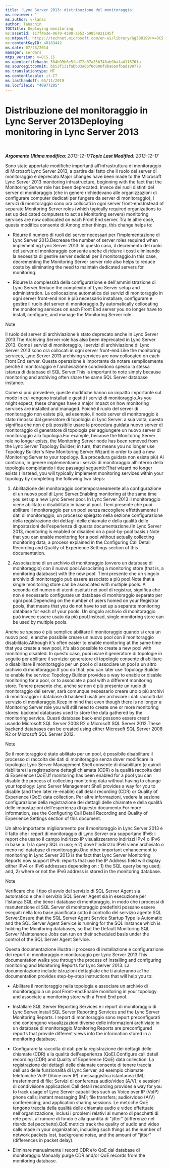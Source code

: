 ```yaml
---
title: 'Lync Server 2013: distribuzione del monitoraggio'
ms.reviewer: ''
ms.author: v-lanac
author: lanachin
TOCTitle: Deploying monitoring
ms:assetid: 117f4a3e-0670-4388-a553-b9854921145f
ms:mtpsurl: https://technet.microsoft.com/en-us/library/Gg398199(v=OCS.15)
ms:contentKeyID: 48183442
ms.date: 07/23/2014
manager: serdars
mtps_version: v=OCS.15
ms.openlocfilehash: 584b99b6e5fad72a07a35b748ab9bafa4116701a
ms.sourcegitcommit: bb53f131fabb03a66f0d000f8ba668fbad190778
ms.translationtype: MT
ms.contentlocale: it-IT
ms.lasthandoff: 05/11/2019
ms.locfileid: "40977295"
---
```

<div data-xmlns="http://www.w3.org/1999/xhtml">

<div class="topic" data-xmlns="http://www.w3.org/1999/xhtml" data-msxsl="urn:schemas-microsoft-com:xslt" data-cs="http://msdn.microsoft.com/en-us/">

<div data-asp="http://msdn2.microsoft.com/asp">

# <a name="deploying-monitoring-in-lync-server-2013"></a><span data-ttu-id="2868c-102">Distribuzione del monitoraggio in Lync Server 2013</span><span class="sxs-lookup"><span data-stu-id="2868c-102">Deploying monitoring in Lync Server 2013</span></span>

</div>

<div id="mainSection">

<div id="mainBody">

<span> </span>

<span data-ttu-id="2868c-103">_**Argomento Ultima modifica:** 2013-12-17_</span><span class="sxs-lookup"><span data-stu-id="2868c-103">_**Topic Last Modified:** 2013-12-17_</span></span>

<span data-ttu-id="2868c-104">Sono state apportate modifiche importanti all'infrastruttura di monitoraggio di Microsoft Lync Server 2013, a partire dal fatto che il ruolo del server di monitoraggio è deprecato.</span><span class="sxs-lookup"><span data-stu-id="2868c-104">Major changes have been made to the Microsoft Lync Server 2013 monitoring infrastructure, beginning with the fact that the Monitoring Server role has been deprecated.</span></span> <span data-ttu-id="2868c-105">Invece dei ruoli distinti del server di monitoraggio (che in genere richiedevano alle organizzazioni di configurare computer dedicati per fungere da server di monitoraggio), i servizi di monitoraggio sono ora collocati in ogni server front-end.</span><span class="sxs-lookup"><span data-stu-id="2868c-105">Instead of separate Monitoring Server roles (which typically required organizations to set up dedicated computers to act as Monitoring servers) monitoring services are now collocated on each Front End server.</span></span> <span data-ttu-id="2868c-106">Tra le altre cose, questa modifica consente di:</span><span class="sxs-lookup"><span data-stu-id="2868c-106">Among other things, this change helps to:</span></span>

  - <span data-ttu-id="2868c-107">Ridurre il numero di ruoli del server necessari per l'implementazione di Lync Server 2013.</span><span class="sxs-lookup"><span data-stu-id="2868c-107">Decrease the number of server roles required when implementing Lync Server 2013.</span></span> <span data-ttu-id="2868c-108">In questo caso, il decremento del ruolo del server di monitoraggio consente anche di ridurre i costi eliminando la necessità di gestire server dedicati per il monitoraggio.</span><span class="sxs-lookup"><span data-stu-id="2868c-108">In this case, decrementing the Monitoring Server server role also helps to reduce costs by eliminating the need to maintain dedicated servers for monitoring.</span></span>

  - <span data-ttu-id="2868c-109">Ridurre la complessità della configurazione e dell'amministrazione di Lync Server.</span><span class="sxs-lookup"><span data-stu-id="2868c-109">Reduce the complexity of Lync Server setup and administration.</span></span> <span data-ttu-id="2868c-110">La collocazione automatica dei servizi di monitoraggio in ogni server front-end non è più necessario installare, configurare e gestire il ruolo del server di monitoraggio.</span><span class="sxs-lookup"><span data-stu-id="2868c-110">By automatically collocating the monitoring services on each Front End server you no longer have to install, configure, and manage the Monitoring Server role.</span></span>

<div>


> [!NOTE]  
> <span data-ttu-id="2868c-111">Il ruolo del server di archiviazione è stato deprecato anche in Lync Server 2013.</span><span class="sxs-lookup"><span data-stu-id="2868c-111">The Archiving Server role has also been deprecated in Lync Server 2013.</span></span> <span data-ttu-id="2868c-112">Come i servizi di monitoraggio, i servizi di archiviazione di Lync Server 2013 sono ora collocati in ogni server front-end.</span><span class="sxs-lookup"><span data-stu-id="2868c-112">Like the monitoring services, Lync Server 2013 archiving services are now collocated on each Front End server.</span></span> <span data-ttu-id="2868c-113">Questa operazione è importante da notare semplicemente perché il monitoraggio e l'archiviazione condividono spesso la stessa istanza di database di SQL Server.</span><span class="sxs-lookup"><span data-stu-id="2868c-113">This is important to note simply because monitoring and archiving often share the same SQL Server database instance.</span></span>



</div>

<span data-ttu-id="2868c-114">Come si può prevedere, queste modifiche hanno un impatto importante sul modo in cui vengono installati e gestiti i servizi di monitoraggio.</span><span class="sxs-lookup"><span data-stu-id="2868c-114">As you might expect, these changes have a major impact on how monitoring services are installed and managed.</span></span> <span data-ttu-id="2868c-115">Poiché il ruolo del server di monitoraggio non esiste più, ad esempio, il nodo server di monitoraggio è stato rimosso dal generatore di topologia di Lync Server. a sua volta, questo significa che non è più possibile usare la procedura guidata nuovo server di monitoraggio di generatore di topologia per aggiungere un nuovo server di monitoraggio alla topologia.</span><span class="sxs-lookup"><span data-stu-id="2868c-115">For example, because the Monitoring Server role no longer exists, the Monitoring Server node has been removed from the Lync Server Topology Builder; in turn, that means you no longer use Topology Builder's New Monitoring Server Wizard in order to add a new Monitoring Server to your topology.</span></span> <span data-ttu-id="2868c-116">(La procedura guidata non esiste più) Al contrario, in genere implementiamo i servizi di monitoraggio all'interno della topologia completando i due passaggi seguenti:</span><span class="sxs-lookup"><span data-stu-id="2868c-116">(That wizard no longer exists.) Instead, you will typically implement monitoring services within your topology by completing the following two steps:</span></span>

1.  <span data-ttu-id="2868c-117">Abilitazione del monitoraggio contemporaneamente alla configurazione di un nuovo pool di Lync Server.</span><span class="sxs-lookup"><span data-stu-id="2868c-117">Enabling monitoring at the same time you set up a new Lync Server pool.</span></span> <span data-ttu-id="2868c-118">In Lync Server 2013 il monitoraggio viene abilitato o disabilitato in base al pool. Tieni presente che puoi abilitare il monitoraggio per un pool senza raccogliere effettivamente i dati di monitoraggio, un processo spiegato nella sezione configurazione della registrazione dei dettagli delle chiamate e della qualità delle impostazioni dell'esperienza di questa documentazione.</span><span class="sxs-lookup"><span data-stu-id="2868c-118">(In Lync Server 2013, monitoring is enabled or disabled on a pool-by-pool basis.) Note that you can enable monitoring for a pool without actually collecting monitoring data, a process explained in the Configuring Call Detail Recording and Quality of Experience Settings section of this documentation.</span></span>

2.  <span data-ttu-id="2868c-119">Associazione di un archivio di monitoraggio (ovvero un database di monitoraggio) con il nuovo pool.</span><span class="sxs-lookup"><span data-stu-id="2868c-119">Associating a monitoring store (that is, a monitoring database) with the new pool.</span></span> <span data-ttu-id="2868c-120">Tieni presente che un singolo archivio di monitoraggio può essere associato a più pool.</span><span class="sxs-lookup"><span data-stu-id="2868c-120">Note that a single monitoring store can be associated with multiple pools.</span></span> <span data-ttu-id="2868c-121">A seconda del numero di utenti ospitati nei pool di registrar, significa che non è necessario configurare un database di monitoraggio separato per ogni pool.</span><span class="sxs-lookup"><span data-stu-id="2868c-121">Depending on the number of users homed on your Registrar pools, that means that you do not have to set up a separate monitoring database for each of your pools.</span></span> <span data-ttu-id="2868c-122">Un singolo archivio di monitoraggio può invece essere usato da più pool.</span><span class="sxs-lookup"><span data-stu-id="2868c-122">Instead, single monitoring store can be used by multiple pools.</span></span>

<span data-ttu-id="2868c-123">Anche se spesso è più semplice abilitare il monitoraggio quando si crea un nuovo pool, è anche possibile creare un nuovo pool con il monitoraggio disabilitato.</span><span class="sxs-lookup"><span data-stu-id="2868c-123">Although it's often easier to enable monitoring at the same time that you create a new pool, it's also possible to create a new pool with monitoring disabled.</span></span> <span data-ttu-id="2868c-124">In questo caso, puoi usare il generatore di topologie in seguito per abilitare il servizio: generatore di topologie consente di abilitare o disabilitare il monitoraggio per un pool o di associare un pool a un altro archivio di monitoraggio.</span><span class="sxs-lookup"><span data-stu-id="2868c-124">If you do that, you can later use Topology Builder to enable the service: Topology Builder provides a way to enable or disable monitoring for a pool, or to associate a pool with a different monitoring store.</span></span> <span data-ttu-id="2868c-125">Tenere presente che, anche se non è più presente un ruolo di monitoraggio del server, sarà comunque necessario creare uno o più archivi di monitoraggio: i database di backend usati per archiviare i dati raccolti dal servizio di monitoraggio.</span><span class="sxs-lookup"><span data-stu-id="2868c-125">Keep in mind that even though there is no longer a Monitoring Server role you will still need to create one or more monitoring stores: backend databases used to store the data gathered by the monitoring service.</span></span> <span data-ttu-id="2868c-126">Questi database back-end possono essere creati usando Microsoft SQL Server 2008 R2 o Microsoft SQL Server 2012.</span><span class="sxs-lookup"><span data-stu-id="2868c-126">These backend databases can be created using either Microsoft SQL Server 2008 R2 or Microsoft SQL Server 2012.</span></span>

<div>


> [!NOTE]  
> <span data-ttu-id="2868c-127">Se il monitoraggio è stato abilitato per un pool, è possibile disabilitare il processo di raccolta dei dati di monitoraggio senza dover modificare la topologia: Lync Server Management Shell consente di disabilitare (e quindi riabilitare) la registrazione dettagli chiamata (CDR) o la qualità raccolta dati di Experience (QoE).</span><span class="sxs-lookup"><span data-stu-id="2868c-127">If monitoring has been enabled for a pool you can disable the process of collecting monitoring data without having to change your topology: Lync Server Management Shell provides a way for you to disable (and then later re-enable) call detail recording (CDR) or Quality of Experience (QoE) data collection.</span></span> <span data-ttu-id="2868c-128">Per altre informazioni, vedere la sezione configurazione della registrazione dei dettagli delle chiamate e della qualità delle impostazioni dell'esperienza di questo documento.</span><span class="sxs-lookup"><span data-stu-id="2868c-128">For more information, see the Configuring Call Detail Recording and Quality of Experience Settings section of this document.</span></span>



</div>

<span data-ttu-id="2868c-129">Un altro importante miglioramento per il monitoraggio in Lync Server 2013 è il fatto che i report di monitoraggio di Lync Server ora supportano IPv6: i report che usano il campo indirizzo IP visualizzeranno indirizzi IPv4 o IPv6 in base a: 1) la query SQL in uso; e 2) dove l'indirizzo IPv6 viene archiviato o meno nel database di monitoraggio.</span><span class="sxs-lookup"><span data-stu-id="2868c-129">One other important enhancement to monitoring in Lync Server 2013 is the fact that Lync Server Monitoring Reports now support IPv6: reports that use the IP Address field will display either IPv4 or IPv6 addresses depending on : 1) the SQL query being used; and, 2) where or not the IPv6 address is stored in the monitoring database.</span></span>

<div>


> [!NOTE]  
> <span data-ttu-id="2868c-130">Verificare che il tipo di avvio del servizio di SQL Server Agent sia automatico e che il servizio SQL Server Agent sia in esecuzione per l'istanza SQL che tiene i database di monitoraggio, in modo che i processi di manutenzione di SQL Server di monitoraggio predefiniti possano essere eseguiti nella loro base pianificata sotto il controllo del servizio agente SQL Server.</span><span class="sxs-lookup"><span data-stu-id="2868c-130">Ensure that the SQL Server Agent Service Startup Type is Automatic and the SQL Server Agent Service is running for the SQL Instance which is holding the Monitoring databases, so that the Default Monitoring SQL Server Maintenance Jobs can run on their scheduled basis under the control of the SQL Server Agent Service.</span></span>



</div>

<span data-ttu-id="2868c-131">Questa documentazione illustra il processo di installazione e configurazione dei report di monitoraggio e monitoraggio per Lync Server 2013.</span><span class="sxs-lookup"><span data-stu-id="2868c-131">This documentation walks you through the process of installing and configuring monitoring and Monitoring Reports for Lync Server 2013.</span></span> <span data-ttu-id="2868c-132">La documentazione include istruzioni dettagliate che ti aiuteranno a:</span><span class="sxs-lookup"><span data-stu-id="2868c-132">The documentation provides step-by-step instructions that will help you to:</span></span>

  - <span data-ttu-id="2868c-133">Abilitare il monitoraggio nella topologia e associare un archivio di monitoraggio a un pool Front-end.</span><span class="sxs-lookup"><span data-stu-id="2868c-133">Enable monitoring in your topology and associate a monitoring store with a Front End pool.</span></span>

  - <span data-ttu-id="2868c-134">Installare SQL Server Reporting Services e i report di monitoraggio di Lync Server.</span><span class="sxs-lookup"><span data-stu-id="2868c-134">Install SQL Server Reporting Services and the Lync Server Monitoring Reports.</span></span> <span data-ttu-id="2868c-135">I report di monitoraggio sono report preconfigurati che contengono visualizzazioni diverse delle informazioni archiviate in un database di monitoraggio.</span><span class="sxs-lookup"><span data-stu-id="2868c-135">Monitoring Reports are preconfigured reports that provide different views into the information stored in a monitoring database.</span></span>

  - <span data-ttu-id="2868c-136">Configurare la raccolta di dati per la registrazione dei dettagli delle chiamate (CDR) e la qualità dell'esperienza (QoE).</span><span class="sxs-lookup"><span data-stu-id="2868c-136">Configure call detail recording (CDR) and Quality of Experience (QoE) data collection.</span></span> <span data-ttu-id="2868c-137">La registrazione dei dettagli delle chiamate consente di tenere traccia dell'uso delle funzionalità di Lync Server, ad esempio chiamate telefoniche VoIP (Voice over IP). messaggistica istantanea (IM); trasferimenti di file; Servizi di conferenza audio/video (A/V); e sessioni di condivisione applicazioni.</span><span class="sxs-lookup"><span data-stu-id="2868c-137">Call detail recording provides a way for you to track usage of Lync Server capabilities such as Voice over IP (VoIP) phone calls; instant messaging (IM); file transfers; audio/video (A/V) conferencing; and application sharing sessions.</span></span> <span data-ttu-id="2868c-138">Le metriche QoE tengono traccia della qualità delle chiamate audio e video effettuate nell'organizzazione, inclusi i problemi relativi al numero di pacchetti di rete persi, al rumore di fondo e alla quantità di "jitter" (differenze nel ritardo del pacchetto).</span><span class="sxs-lookup"><span data-stu-id="2868c-138">QoE metrics track the quality of audio and video calls made in your organization, including such things as the number of network packets lost, background noise, and the amount of "jitter" (differences in packet delay).</span></span>

  - <span data-ttu-id="2868c-139">Eliminare manualmente i record CDR e/o QoE dal database di monitoraggio.</span><span class="sxs-lookup"><span data-stu-id="2868c-139">Manually purge CDR and/or QoE records from the monitoring database.</span></span>

</div>

<span> </span>

</div>

</div>

</div>

